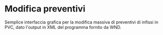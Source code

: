 # Modifica preventivi
Semplice interfaccia grafica per la modifica massiva di preventivi di infissi in PVC, dato l'output in XML del programma fornito da WND.